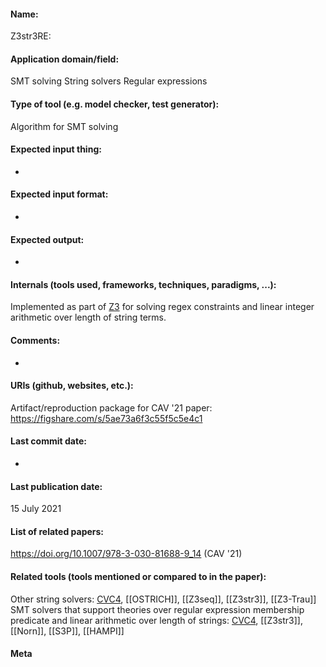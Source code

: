 #### Name:
Z3str3RE: 

#### Application domain/field:
SMT solving
String solvers
Regular expressions

#### Type of tool (e.g. model checker, test generator):
Algorithm for SMT solving

#### Expected input thing:
-

#### Expected input format:
-

#### Expected output:
-

#### Internals (tools used, frameworks, techniques, paradigms, ...):
Implemented as part of [Z3](Solvers/SMT/Z3.md) for solving regex constraints and linear integer arithmetic over length of string terms.

#### Comments:
-

#### URIs (github, websites, etc.):
Artifact/reproduction package for CAV '21 paper: https://figshare.com/s/5ae73a6f3c55f5c5e4c1

#### Last commit date:
-

#### Last publication date:
15 July 2021

#### List of related papers:
https://doi.org/10.1007/978-3-030-81688-9_14 (CAV '21)

#### Related tools (tools mentioned or compared to in the paper):
Other string solvers: [CVC4](Solvers/SMT/CVC4.md), [[OSTRICH]], [[Z3seq]], [[Z3str3]], [[Z3-Trau]]
SMT solvers that support theories over regular expression membership predicate and linear arithmetic over length of strings: [CVC4](Solvers/SMT/CVC4.md), [[Z3str3]], [[Norn]], [[S3P]], [[HAMPI]]

#### Meta
